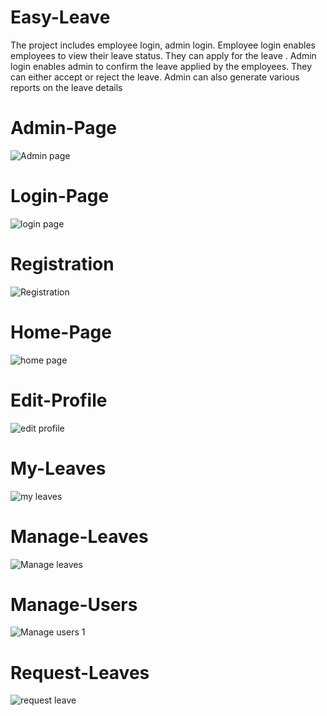 # Easy-Leave
The project includes employee login, 
admin login. Employee login enables employees to view their leave status. They can 
apply for the leave . Admin login enables admin to confirm the leave applied by the 
employees. They can either accept or reject the leave. Admin can also generate various 
reports on the leave details 

# Admin-Page
![Admin page](https://github.com/Harshita1801/Easy-Leave/assets/95306077/83dbd9c4-b149-4330-8bee-4be1ea0caadc)

# Login-Page
![login page](https://github.com/Harshita1801/Easy-Leave/assets/95306077/88fee3f1-d8fa-4bba-8c6b-d406cf1a6c99)

# Registration
![Registration](https://github.com/Harshita1801/Easy-Leave/assets/95306077/8cf4e732-c0a7-41fa-819a-4262399bb3df)

# Home-Page
![home page](https://github.com/Harshita1801/Easy-Leave/assets/95306077/9c265e3c-6bc6-4b8b-bb0b-78bc25189c66)

# Edit-Profile
![edit profile](https://github.com/Harshita1801/Easy-Leave/assets/95306077/23a1ec03-0449-42b3-9d11-1aad4e61fcc5)

# My-Leaves
![my leaves](https://github.com/Harshita1801/Easy-Leave/assets/95306077/39cb59a3-aec2-41eb-928b-a1a136393362)

# Manage-Leaves
![Manage leaves](https://github.com/Harshita1801/Easy-Leave/assets/95306077/16afd2aa-1623-4e76-b8f2-86a155c14137)

# Manage-Users
![Manage users 1](https://github.com/Harshita1801/Easy-Leave/assets/95306077/18550a7c-d948-48b0-9336-ddb108aa9647)

# Request-Leaves
![request leave](https://github.com/Harshita1801/Easy-Leave/assets/95306077/46ea2d84-48ae-4afb-b6b0-d6759e10eeeb)
